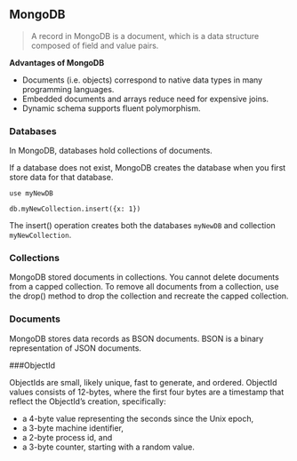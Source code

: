 ## MongoDB
>A record in MongoDB is a document, which is a data structure composed of field and value pairs.

**Advantages of MongoDB**

- Documents (i.e. objects) correspond to native data types in many programming languages.
- Embedded documents and arrays reduce need for expensive joins.
- Dynamic schema supports fluent polymorphism.

### Databases

In MongoDB, databases hold collections of documents.

If a database does not exist, MongoDB creates the database when you first store data for that database. 

```use myNewDB```

```db.myNewCollection.insert({x: 1})```

The insert() operation creates both the databases ```myNewDB``` and collection ```myNewCollection```.

### Collections

MongoDB stored documents in collections.
You cannot delete documents from a capped collection. To remove all documents from a collection, use the drop() method to drop the collection and recreate the capped collection.

### Documents

MongoDB stores data records as BSON documents. BSON is a binary representation of JSON documents.


###ObjectId

ObjectIds are small, likely unique, fast to generate, and ordered. ObjectId values consists of 12-bytes, where the first four bytes are a timestamp that reflect the ObjectId’s creation, specifically:

- a 4-byte value representing the seconds since the Unix epoch,
- a 3-byte machine identifier,
- a 2-byte process id, and
- a 3-byte counter, starting with a random value.